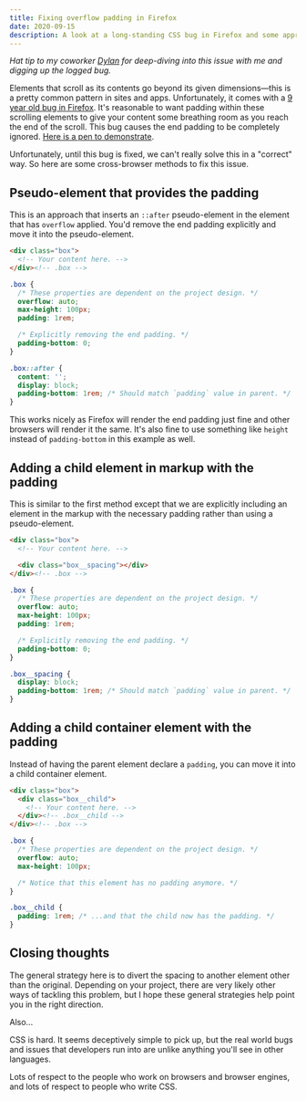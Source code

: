 ```yaml
---
title: Fixing overflow padding in Firefox
date: 2020-09-15
description: A look at a long-standing CSS bug in Firefox and some approaches to remedy it in your projects.
---
```


_Hat tip to my coworker [Dylan](https://dylanatsmith.com/) for deep-diving into this issue with me and digging up the logged bug._

Elements that scroll as its contents go beyond its given dimensions—this is a pretty common pattern in sites and apps. Unfortunately, it comes with a [9 year old bug in Firefox](https://bugzilla.mozilla.org/show_bug.cgi?id=748518). It's reasonable to want padding within these scrolling elements to give your content some breathing room as you reach the end of the scroll. This bug causes the end padding to be completely ignored. [Here is a pen to demonstrate](https://codepen.io/nshki_/pen/MWyBprL).

Unfortunately, until this bug is fixed, we can't really solve this in a "correct" way. So here are some cross-browser methods to fix this issue.


## Pseudo-element that provides the padding

This is an approach that inserts an `::after` pseudo-element in the element that has `overflow` applied. You'd remove the end padding explicitly and move it into the pseudo-element.

```html
<div class="box">
  <!-- Your content here. -->
</div><!-- .box -->
```

```css
.box {
  /* These properties are dependent on the project design. */
  overflow: auto;
  max-height: 100px;
  padding: 1rem;

  /* Explicitly removing the end padding. */
  padding-bottom: 0;
}

.box::after {
  content: '';
  display: block;
  padding-bottom: 1rem; /* Should match `padding` value in parent. */
}
```

This works nicely as Firefox will render the end padding just fine and other browsers will render it the same. It's also fine to use something like `height` instead of `padding-bottom` in this example as well.


## Adding a child element in markup with the padding

This is similar to the first method except that we are explicitly including an element in the markup with the necessary padding rather than using a pseudo-element.

```html
<div class="box">
  <!-- Your content here. -->

  <div class="box__spacing"></div>
</div><!-- .box -->
```

```css
.box {
  /* These properties are dependent on the project design. */
  overflow: auto;
  max-height: 100px;
  padding: 1rem;

  /* Explicitly removing the end padding. */
  padding-bottom: 0;
}

.box__spacing {
  display: block;
  padding-bottom: 1rem; /* Should match `padding` value in parent. */
}
```


## Adding a child container element with the padding

Instead of having the parent element declare a `padding`, you can move it into a child container element.

```html
<div class="box">
  <div class="box__child">
    <!-- Your content here. -->
  </div><!-- .box__child -->
</div><!-- .box -->
```

```css
.box {
  /* These properties are dependent on the project design. */
  overflow: auto;
  max-height: 100px;

  /* Notice that this element has no padding anymore. */
}

.box__child {
  padding: 1rem; /* ...and that the child now has the padding. */
}
```


## Closing thoughts

The general strategy here is to divert the spacing to another element other than the original. Depending on your project, there are very likely other ways of tackling this problem, but I hope these general strategies help point you in the right direction.

Also...

CSS is hard. It seems deceptively simple to pick up, but the real world bugs and issues that developers run into are unlike anything you'll see in other languages.

Lots of respect to the people who work on browsers and browser engines, and lots of respect to people who write CSS.
